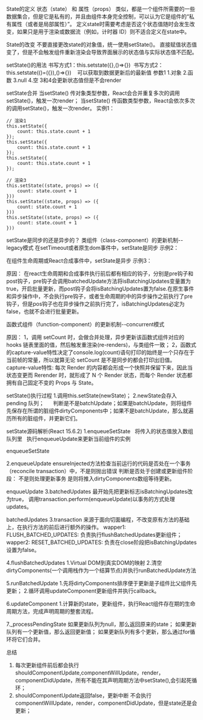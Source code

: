 State的定义
状态（state） 和 属性（props） 类似，都是一个组件所需要的一些数据集合，但是它是私有的，并且由组件本身完全控制，可以认为它是组件的“私有属性（或者是局部属性）”。
定义state时需要考虑是否这个状态值随时会发生改变，如果只是用于渲染或数据流（例如，计时器 ID）则不适合定义在state中。

State的改变
不要直接更改state的对象值，统一使用setState()。
直接赋值状态值变了，但是不会触发组件重新渲染会导致界面展示的状态值与实际状态值不匹配。

setState()的用法
书写方式1：this.setstate({},()=>{}) 
书写方式2：this.setstate(()=({}),()=>{})    可以获取到数据更新后的最新值
参数1
1.对象
2.函数
3.null
4.空
3和4会更新状态值但是不会render

setState合并
当setState() 传对象类型参数，React会合并重复多次的调用setState()，触发一次render；
当setState() 传函数类型参数，React会依次多次的调用setState()，触发一次render。
实例1：
```
// 渲染1
this.setState({
    count: this.state.count + 1
});
this.setState({
    count: this.state.count + 1
}); 
this.setState({
    count: this.state.count + 1
});

// 渲染3
this.setState((state, props) => ({
    count: state.count + 1
}))
this.setState((state, props) => ({
    count: state.count + 1
}))
this.setState((state, props) => ({
    count: state.count + 1
}))
```

setState是同步的还是异步的？
类组件（class-component）的更新机制--legacy模式
在setTimeout或者原生dom事件中，setState是同步
 示例2：




在组件生命周期或React合成事件中，setState是异步
示例3：



原因：
在react生命周期和合成事件执行前后都有相应的钩子，分别是pre钩子和post钩子，pre钩子会调用batchedUpdate方法将isBatchingUpdates变量置为true，开启批量更新，而post钩子会将isBatchingUpdates置为false.在原生事件和异步操作中，不会执行pre钩子，或者生命周期的中的异步操作之前执行了pre钩子，但是pos钩子也在异步操作之前执行完了，isBatchingUpdates必定为false，也就不会进行批量更新。



函数式组件（function-component）的更新机制--concurrent模式


原因：
1，调用 setCount 时，会做合并处理，异步更新该函数式组件对应的 hooks 链表里面的值，然后触发重渲染(re-renders)，与类组件一致；
2，函数式的capture-value特性决定了console.log(count)语句打印的始终是一个只存在于当前帧的常量，所以就算无论 setCount 是不是同步的都会打印出旧值。
capture-value特性: 每次 Render 的内容都会形成一个快照并保留下来，因此当状态变更而 Rerender 时，就形成了 N 个 Render 状态，而每个 Render 状态都拥有自己固定不变的 Props 与 State。

setState()执行过程
1.调用this.setState(newState)；
2.newState会存入 pending 队列；
     判断是不是batchUpdate；如果是batchUpdate，则将组件先保存在所谓的脏组件dirtyComponents中；如果不是batchUpdate，那么就遍历所有的脏组件，并更新它们。



setState源码解析(React 15.6.2)
1.enqueueSetState
  将传入的状态值放入数组队列里
  执行enqueueUpdate来更新当前组件的实例

enqueueSetState

2.enqueueUpdate
ensureInjected方法检查当前运行的代码是否处在一个事务（reconcile transaction）中，不是则抛出错误
判断是否处于创建或更新组件阶段：
不是则处理更新事务
是则将推入dirtyComponents数组等待更新。

enquueUpdate
3.batchedUpdates
最开始先把更新标志isBatchingUpdates改为true，
调用transaction.perform(enqueueUpdate)以事务的方式处理updates。

batchedUpdates
3.transaction
来源于面向切面编程，不改变原有方法的基础上，在执行方法的前后进行额外的操作。
wapper1:
FLUSH_BATCHED_UPDATES: 负责执行flushBatchedUpdates更新组件；
wapper2:
RESET_BATCHED_UPDATES: 负责在close阶段把isBatchingUpdates设置为false。


4.flushBatchedUpdates
1.Virtual DOM到真实DOM的映射
2.清空dirtyComponents(一个调用栈作为一个结算节点)并执行runBatchedUpdate方法

 5.runBatchedUpdate
1.先将dirtyComponents排序便于更新是子组件比父组件先更新；
2.循环调用updateComponent更新组件并执行callback。

6.updateComponent
1.计算新的state，更新组件，执行React组件存在期的生命周期方法，完成声明周期的整套流程。


7._processPendingState
如果更新队列为null，那么返回原来的state；
如果更新队列有一个更新值，那么返回更新值；
如果更新队列有多个更新，那么通过for循环将它们合并。



总结 
1. 每次更新组件前后都会执行shouldComponentUpdate,componentWillUpdate，render，componentDidUpdate，所有不能在其声明周期方法中setState(),会引起死循环；
2. shouldComponentUpdate返回false，更新中断 不会执行componentWillUpdate，render，componentDidUpdate，但是state还是会更新；